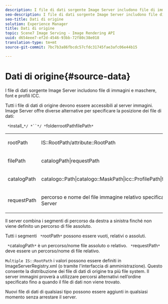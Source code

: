 ```yaml
---
description: I file di dati sorgente Image Server includono file di immagini e maschere, font e profili ICC.
seo-description: I file di dati sorgente Image Server includono file di immagini e maschere, font e profili ICC.
seo-title: Dati di origine
solution: Experience Manager
title: Dati di origine
topic: Scene7 Image Serving - Image Rendering API
uuid: d654eee7-ef2d-4546-93bb-72f80c38e018
translation-type: tm+mt
source-git-commit: 7bc7b3a86fbcdc57cfdc31745fae3afc06e44b15

---
```



# Dati di origine{#source-data}

I file di dati sorgente Image Server includono file di immagini e maschere, font e profili ICC.

Tutti i file di dati di origine devono essere accessibili al server immagini. Image Server offre diverse alternative per specificare la posizione dei file di dati:

` *`install_`*/ *``*/ *`folderrootPathfilePath`*`

<table id="simpletable_26686444C7EF46D6BC4C0490C8010BF9"> 
 <tr class="strow"> 
  <td class="stentry"> <p><span class="codeph"> <span class="varname"> rootPath</span></span> </p></td> 
  <td class="stentry"> <p><span class="codeph"> IS::RootPath/attribute::RootPath</span> </p></td> 
 </tr> 
 <tr class="strow"> 
  <td class="stentry"> <p><span class="codeph"> <span class="varname"> filePath </span></span> </p></td> 
  <td class="stentry"> <p><span class="codeph"> catalogPath|requestPath</span> </p></td> 
 </tr> 
 <tr class="strow"> 
  <td class="stentry"> <p><span class="codeph"> <span class="varname"> catalogPath</span></span> </p></td> 
  <td class="stentry"> <p><span class="codeph"> catalogo::Path|catalogo::MaskPath|icc::ProfilePath|font::FontPath|font::MetricsPath</span> </p></td> 
 </tr> 
 <tr class="strow"> 
  <td class="stentry"> <p><span class="codeph"> <span class="varname"> requestPath</span></span> </p></td> 
  <td class="stentry"> <p><span class="codeph"> percorso e nome del file immagine relativo specificati in una richiesta HTTP Image Server</span> </p></td> 
 </tr> 
</table>

Il server combina i segmenti di percorso da destra a sinistra finché non viene definito un percorso di file assoluto.

Tutti i segmenti ` *`rootPath`*` possono essere vuoti, relativi o assoluti.

` *`catalogPath`*` è un percorso/nome file assoluto o relativo. ` *`requestPath`*` deve essere un percorso/nome di file relativo.

`Multiple IS::RootPath` i valori possono essere definiti in ImageServerRegistry.xml (o tramite l&#39;interfaccia di amministrazione). Questo consente la distribuzione dei file di dati di origine tra più file system. Il server immagini proverà a utilizzare percorsi alternativi nell’ordine specificato fino a quando il file di dati non viene trovato.

Nuovi file di dati di qualsiasi tipo possono essere aggiunti in qualsiasi momento senza arrestare il server.
